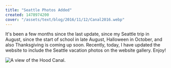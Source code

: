 ```yaml
---
title: "Seattle Photos Added"
created: 1478974200
cover: "/assets/text/blog/2016/11/12/Canal2016.webp"
---
```


It's been a few months since the last update, since my Seattle trip in August, since the start of school in late August, Halloween in October, and also Thanksgiving is coming up soon. Recently, today, I have updated the website to include the Seattle vacation photos on the website gallery. Enjoy!

![A view of the Hood Canal.](/assets/text/blog/2016/11/12/Canal2016.webp)
